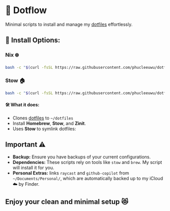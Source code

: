 # 🚀 Dotflow

Minimal scripts to install and manage my [dotfiles](https://github.com/phucleeuwu/dotfiles) effortlessly.

## 🔹 Install Options:

### **Nix ❄️**
```bash
bash -c "$(curl -fsSL https://raw.githubusercontent.com/phucleeuwu/dotflow/main/nix.sh)"
```

### **Stow 🏠**
```bash
bash -c "$(curl -fsSL https://raw.githubusercontent.com/phucleeuwu/dotflow/main/stow.sh)"
```
#### 🛠 **What it does:**

- Clones [dotfiles](https://github.com/phucleeuwu/dotfiles) to `~/dotfiles`
- Install **Homebrew**, **Stow**, and **Zinit**.
- Uses **Stow** to symlink dotfiles:

## Important ⚠️

* **Backup:** Ensure you have backups of your current configurations.
* **Dependencies:** These scripts rely on tools like `stow` and `brew`. My script will install it for you.
* **Personal Extras:** links `raycast` and `github-copilot` from `~/Documents/Personal/`, which are automatically backed up to my iCloud ☁️ by Finder.

##  **Enjoy your clean and minimal setup 😻**
